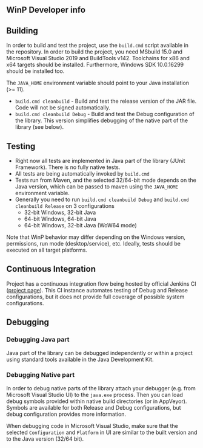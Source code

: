 WinP Developer info
---

## Building

In order to build and test the project, use the `build.cmd` script available in the repository.
In order to build the project, you need MSbuild 15.0 and Microsoft Visual Studio 2019 and BuildTools v142.
Toolchains for x86 and x64 targets should be installed.
Furthermore, Windows SDK 10.0.16299 should be installed too.

The `JAVA_HOME` environment variable should point to your Java installation (>= 11).

* `build.cmd cleanbuild` - Build and test the release version of the JAR file.
Code will not be signed automatically.
* `build.cmd cleanbuild Debug` - Build and test the Debug configuration of the library.
This version simplifies debugging of the native part of the library (see below).

## Testing

* Right now all tests are implemented in Java part of the library (JUnit Framework).
There is no fully native tests.
* All tests are being automatically invoked by `build.cmd`
* Tests run from Maven, and the selected 32/64-bit mode depends on the Java version,
which can be passed to maven using the `JAVA_HOME` environment variable.
* Generally you need to run `build.cmd cleanbuild Debug` and `build.cmd cleanbuild Release` on 3 configurations
  * 32-bit Windows, 32-bit Java
  * 64-bit Windows, 64-bit Java
  * 64-bit Windows, 32-bit Java (WoW64 mode)

Note that WinP behavior may differ depending on the Windows version, permissions, run mode (desktop/service), etc.
Ideally, tests should be executed on all target platforms.

## Continuous Integration

Project has a continuous integration flow being hosted by official Jenkins CI ([project page](https://ci.jenkins.io/job/jenkinsci-libraries/job/winp)).
This CI instance automates testing of Debug and Release configurations,
but it does not provide full coverage of possible system configurations.

## Debugging

### Debugging Java part

Java part of the library can be debugged independently or within a project using standard tools available in the Java Development Kit.

### Debugging Native part

In order to debug native parts of the library attach your debugger (e.g. from Microsoft Visual Studio UI) to the `java.exe` process.
Then you can load debug symbols provided within native build directories (or in AppVeyor).
Symbols are available for both Release and Debug configurations, but debug configuration provides more information.

When debugging code in Microsoft Visual Studio, make sure that the selected `Configuration` and `Platform` in UI are similar to the built version and to the Java version (32/64 bit).

